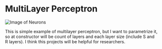 # MultiLayer Perceptron

![Image of Neurons](http://www.extremetech.com/wp-content/uploads/2013/09/340.jpg)

This is simple example of multilayer perceptron, but I want to parametrize it, so at constructor will
be count of layers and each layer size (include S and R layers). I think this projects will be helpful for researchers.

